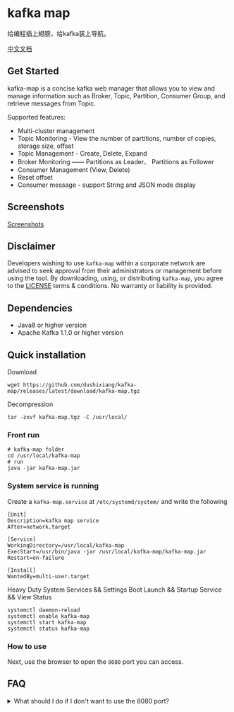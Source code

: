 # kafka map

给编程插上翅膀，给kafka装上导航。

[中文文档](README_zh.MD)

## Get Started

kafka-map is a concise kafka web manager that allows you to view and manage information such as Broker, Topic, Partition, Consumer Group, and retrieve messages from Topic.

Supported features:

- Multi-cluster management
- Topic Monitoring - View the number of partitions, number of copies, storage size, offset
- Topic Management - Create, Delete, Expand
- Broker Monitoring —— Partitions as Leader、	Partitions as Follower
- Consumer Management (View, Delete)
- Reset offset
- Consumer message - support String and JSON mode display

## Screenshots

[Screenshots](docs/screenshot.md)

## Disclaimer

Developers wishing to use `kafka-map` within a corporate network are advised to seek approval from their administrators or management before using the tool. By downloading, using, or distributing `kafka-map`, you agree to the [LICENSE](LICENSE) terms & conditions. No warranty or liability is provided.

## Dependencies

- Java8 or higher version
- Apache Kafka 1.1.0 or higher version


## Quick installation

Download
```shell
wget https://github.com/dushixiang/kafka-map/releases/latest/download/kafka-map.tgz
```

Decompression
```shell
tar -zxvf kafka-map.tgz -C /usr/local/
```

### Front run
```shell
# kafka-map folder
cd /usr/local/kafka-map
# run
java -jar kafka-map.jar 
```

### System service is running

Create a `kafka-map.service` at `/etc/systemd/system/` and write the following

```shell
[Unit]
Description=kafka map service
After=network.target

[Service]
WorkingDirectory=/usr/local/kafka-map
ExecStart=/usr/bin/java -jar /usr/local/kafka-map/kafka-map.jar
Restart=on-failure

[Install]
WantedBy=multi-user.target
```

Heavy Duty System Services && Settings Boot Launch && Startup Service && View Status

```shell
systemctl daemon-reload
systemctl enable kafka-map
systemctl start kafka-map
systemctl status kafka-map
```

### How to use

Next, use the browser to open the `8080` port you can access.

## FAQ

<details>
    <summary>What should I do if I don't want to use the 8080 port?</summary>

Add the port on the launch command to modify the port to `1234`

```shell
# example
java -jar kafka-map.jar --server.port=1234
```
</details>